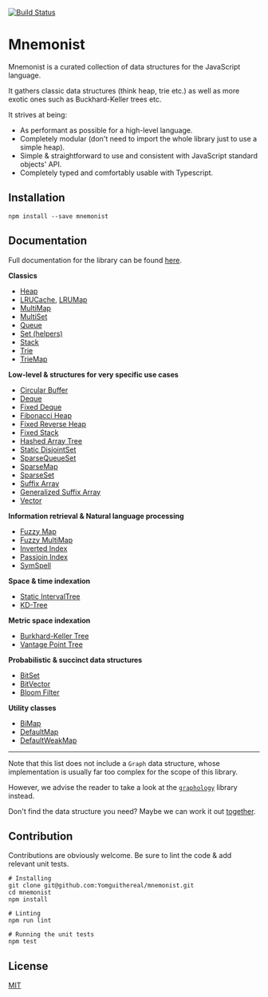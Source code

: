 [![Build Status](https://github.com/Yomguithereal/mnemonist/actions/workflows/tests.yml/badge.svg)](https://github.com/Yomguithereal/mnemonist/actions)

# Mnemonist

Mnemonist is a curated collection of data structures for the JavaScript language.

It gathers classic data structures (think heap, trie etc.) as well as more exotic ones such as Buckhard-Keller trees etc.

It strives at being:

* As performant as possible for a high-level language.
* Completely modular (don't need to import the whole library just to use a simple heap).
* Simple & straightforward to use and consistent with JavaScript standard objects' API.
* Completely typed and comfortably usable with Typescript.

## Installation

```
npm install --save mnemonist
```

## Documentation

Full documentation for the library can be found [here](https://yomguithereal.github.io/mnemonist).

**Classics**

* [Heap](https://yomguithereal.github.io/mnemonist/heap)
* [LRUCache](https://yomguithereal.github.io/mnemonist/lru-cache), [LRUMap](https://yomguithereal.github.io/mnemonist/lru-map)
* [MultiMap](https://yomguithereal.github.io/mnemonist/multi-map)
* [MultiSet](https://yomguithereal.github.io/mnemonist/multi-set)
* [Queue](https://yomguithereal.github.io/mnemonist/queue)
* [Set (helpers)](https://yomguithereal.github.io/mnemonist/set)
* [Stack](https://yomguithereal.github.io/mnemonist/stack)
* [Trie](https://yomguithereal.github.io/mnemonist/trie)
* [TrieMap](https://yomguithereal.github.io/mnemonist/trie-map)

**Low-level & structures for very specific use cases**

* [Circular Buffer](https://yomguithereal.github.io/mnemonist/circular-buffer)
* [Deque](https://yomguithereal.github.io/mnemonist/linked-list)
* [Fixed Deque](https://yomguithereal.github.io/mnemonist/fixed-deque)
* [Fibonacci Heap](https://yomguithereal.github.io/mnemonist/fibonacci-heap)
* [Fixed Reverse Heap](https://yomguithereal.github.io/mnemonist/fixed-reverse-heap)
* [Fixed Stack](https://yomguithereal.github.io/mnemonist/fixed-stack)
* [Hashed Array Tree](https://yomguithereal.github.io/mnemonist/hashed-array-tree)
* [Static DisjointSet](https://yomguithereal.github.io/mnemonist/static-disjoint-set)
* [SparseQueueSet](https://yomguithereal.github.io/mnemonist/sparse-queue-set)
* [SparseMap](https://yomguithereal.github.io/mnemonist/sparse-map)
* [SparseSet](https://yomguithereal.github.io/mnemonist/sparse-set)
* [Suffix Array](https://yomguithereal.github.io/mnemonist/suffix-array)
* [Generalized Suffix Array](https://yomguithereal.github.io/mnemonist/generalized-suffix-array)
* [Vector](https://yomguithereal.github.io/mnemonist/vector)

**Information retrieval & Natural language processing**

* [Fuzzy Map](https://yomguithereal.github.io/mnemonist/fuzzy-map)
* [Fuzzy MultiMap](https://yomguithereal.github.io/mnemonist/fuzzy-multi-map)
* [Inverted Index](https://yomguithereal.github.io/mnemonist/inverted-index)
* [Passjoin Index](https://yomguithereal.github.io/mnemonist/passjoin-index)
* [SymSpell](https://yomguithereal.github.io/mnemonist/symspell)

**Space & time indexation**

* [Static IntervalTree](https://yomguithereal.github.io/mnemonist/static-interval-tree)
* [KD-Tree](https://yomguithereal.github.io/mnemonist/kd-tree)

**Metric space indexation**

* [Burkhard-Keller Tree](https://yomguithereal.github.io/mnemonist/bk-tree)
* [Vantage Point Tree](https://yomguithereal.github.io/mnemonist/vp-tree)

**Probabilistic & succinct data structures**

* [BitSet](https://yomguithereal.github.io/mnemonist/bit-set)
* [BitVector](https://yomguithereal.github.io/mnemonist/bit-vector)
* [Bloom Filter](https://yomguithereal.github.io/mnemonist/bloom-filter)

**Utility classes**

* [BiMap](https://yomguithereal.github.io/mnemonist/bi-map)
* [DefaultMap](https://yomguithereal.github.io/mnemonist/default-map)
* [DefaultWeakMap](https://yomguithereal.github.io/mnemonist/default-weak-map)

---

Note that this list does not include a `Graph` data structure, whose implementation is usually far too complex for the scope of this library.

However, we advise the reader to take a look at the [`graphology`](https://graphology.github.io/) library instead.

Don't find the data structure you need? Maybe we can work it out [together](https://github.com/Yomguithereal/mnemonist/issues).

## Contribution

Contributions are obviously welcome. Be sure to lint the code & add relevant unit tests.

```
# Installing
git clone git@github.com:Yomguithereal/mnemonist.git
cd mnemonist
npm install

# Linting
npm run lint

# Running the unit tests
npm test
```

## License

[MIT](LICENSE.txt)
